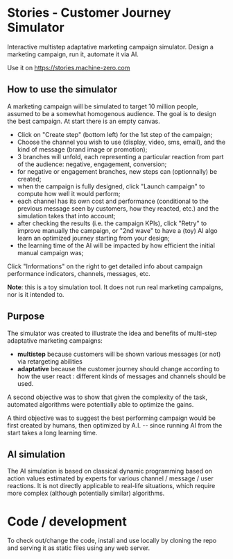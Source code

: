 # Stories - Customer Journey Simulator
Interactive multistep adaptative marketing campaign simulator. Design a marketing campaign, run it, automate it via AI.

Use it on https://stories.machine-zero.com

## How to use the simulator

A marketing campaign will be simulated to target 10 million people, assumed to be a somewhat homogenous audience. The goal is to design the best campaign. At start there is an empty canvas.

- Click on "Create step" (bottom left) for the 1st step of the campaign;
- Choose the channel you wish to use (display, video, sms, email), and the kind of message (brand image or promotion);
- 3 branches will unfold, each representing a particular reaction from part of the audience: negative, engagement, conversion;
- for negative or engagement branches, new steps can (optionnally) be created;
- when the campaign is fully designed, click  "Launch campaign" to compute how well it would perform;
- each channel has its own cost and performance (conditional to the previous message seen by customers, how they reacted, etc.) and the simulation takes that into account;
- after checking the results (i.e. the campaign KPIs), click "Retry" to improve manually the campaign, or "2nd wave" to have a (toy) AI algo learn an optimized journey starting from your design;
- the learning time of the AI will be impacted by how efficient the initial manual campaign was;

Click "Informations" on the right to get detailed info about campaign performance indicators, channels, messages, etc.

**Note**: this is a toy simulation tool. It does not run real marketing campaigns, nor is it intended to.

## Purpose

The simulator was created to illustrate the idea and benefits of multi-step adaptative marketing campaigns:

- **multistep** because customers will be shown various messages (or not) via retargeting abilities
- **adaptative** because the customer journey should change according to how the user react : different kinds of messages and channels should be used.

A second objective was to show that given the complexity of the task, automated algorithms were potentially able to optimize the gains. 

A third objective was to suggest the best performing campaign would be first created by humans, then optimized by A.I. -- since running AI from the start takes a long learning time.

## AI simulation
The AI simulation is based on classical dynamic programming based on action values estimated by experts for various channel / message / user reactions. It is not directly applicable to real-life situations, which require more complex (although potentially similar) algorithms.

# Code / development
To check out/change the code, install and use locally by cloning the repo and serving it as static files using any web server.
